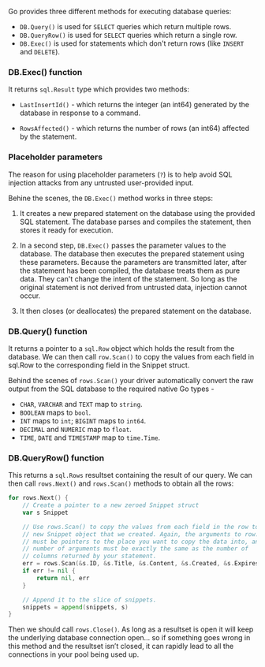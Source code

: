 Go provides three different methods for executing database queries:

- `DB.Query()` is used for `SELECT` queries which return multiple rows.
- `DB.QueryRow()` is used for `SELECT` queries which return a single row.
- `DB.Exec()` is used for statements which don't return rows (like `INSERT` and `DELETE`).

### DB.Exec() function

It returns `sql.Result` type which provides two methods:

- `LastInsertId()` - which returns the integer (an int64) generated by the database in response to a command.

- `RowsAffected()` - which returns the number of rows (an int64) affected by the statement.

### Placeholder parameters

The reason for using placeholder parameters (`?`) is to help avoid SQL injection attacks from any untrusted user-provided input.

Behine the scenes, the `DB.Exec()` method works in three steps:

1. It creates a new prepared statement on the database using the provided SQL statement. The database parses and compiles the statement, then stores it ready for execution.

2. In a second step, `DB.Exec()` passes the parameter values to the database. The database then executes the prepared statement using these parameters. Because the parameters are transmitted later, after the statement has been compiled, the database treats them as pure data. They can't change the intent of the statement. So long as the original statement is not derived from untrusted data, injection cannot occur.

3. It then closes (or deallocates) the prepared statement on the database.

### DB.Query() function

It returns a pointer to a `sql.Row` object which holds the result from the database. We can then call `row.Scan()` to copy the values from each field in sql.Row to the corresponding field in the Snippet struct.

Behind the scenes of `rows.Scan()` your driver automatically convert the raw output from the SQL database to the required native Go types -

- `CHAR`, `VARCHAR` and `TEXT` map to `string`.
- `BOOLEAN` maps to `bool`.
- `INT` maps to `int`; `BIGINT` maps to `int64`.
- `DECIMAL` and `NUMERIC` map to `float`.
- `TIME`, `DATE` and `TIMESTAMP` map to `time.Time`.

### DB.QueryRow() function

This returns a `sql.Rows` resultset containing the result of our query. We can then call `rows.Next()` and `rows.Scan()` methods to obtain all the rows:

```go
for rows.Next() {
    // Create a pointer to a new zeroed Snippet struct
    var s Snippet

    // Use rows.Scan() to copy the values from each field in the row to the
    // new Snippet object that we created. Again, the arguments to row.Scan()
    // must be pointers to the place you want to copy the data into, and the
    // number of arguments must be exactly the same as the number of
    // columns returned by your statement.
    err = rows.Scan(&s.ID, &s.Title, &s.Content, &s.Created, &s.Expires)
    if err != nil {
        return nil, err
    }

    // Append it to the slice of snippets.
    snippets = append(snippets, s)
}
```

Then we should call `rows.Close()`. As long as a resultset is open it will keep the underlying database connection open… so if something goes wrong in this method and the resultset isn’t closed, it can rapidly lead to all the connections in your pool being used up.
